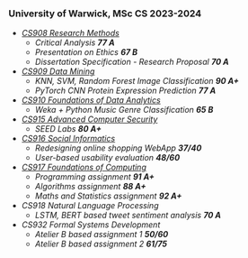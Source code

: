 ### University of Warwick, MSc CS 2023-2024

- *<u>CS908 Research Methods</u>*
  - *Critical Analysis    **77 A***
  - *Presentation on Ethics    **67 B***
  - *Dissertation Specification - Research Proposal    **70 A***
- *<u>CS909 Data Mining</u>*
  - *KNN, SVM, Random Forest Image Classification    **90 A+***
  - *PyTorch CNN Protein Expression Prediction    **77 A***
- *<u>CS910 Foundations of Data Analytics</u>*
  - *Weka + Python Music Genre Classification    **65 B***
- *<u>CS915 Advanced Computer Security</u>*
  - *SEED Labs     **80 A+***
- *<u>CS916 Social Informatics</u>*
  - *Redesigning online shopping WebApp    **37/40***
  - *User-based usability evaluation    **48/60***
- *<u>CS917 Foundations of Computing</u>*
  - *Programming assignment    **91 A+***
  - *Algorithms assignment    **88 A+***
  - *Maths and Statistics assignment    **92 A+***
- *CS918 Natural Language Processing*
  - *LSTM, BERT based tweet sentiment analysis    **70 A***
- *CS932 Formal Systems Development*
  - *Atelier B based assignment 1    **50/60***
  - *Atelier B based assignment 2    **61/75***
